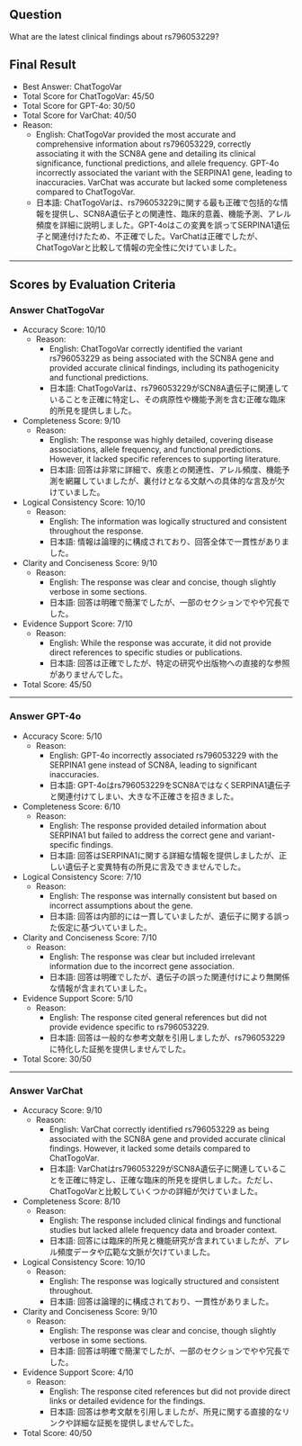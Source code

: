 ## Question

What are the latest clinical findings about rs796053229?

## Final Result

- Best Answer: ChatTogoVar
- Total Score for ChatTogoVar: 45/50
- Total Score for GPT-4o: 30/50
- Total Score for VarChat: 40/50
- Reason:
  - English: ChatTogoVar provided the most accurate and comprehensive information about rs796053229, correctly associating it with the SCN8A gene and detailing its clinical significance, functional predictions, and allele frequency. GPT-4o incorrectly associated the variant with the SERPINA1 gene, leading to inaccuracies. VarChat was accurate but lacked some completeness compared to ChatTogoVar.
  - 日本語: ChatTogoVarは、rs796053229に関する最も正確で包括的な情報を提供し、SCN8A遺伝子との関連性、臨床的意義、機能予測、アレル頻度を詳細に説明しました。GPT-4oはこの変異を誤ってSERPINA1遺伝子と関連付けたため、不正確でした。VarChatは正確でしたが、ChatTogoVarと比較して情報の完全性に欠けていました。

---

## Scores by Evaluation Criteria

### Answer ChatTogoVar
- Accuracy Score: 10/10
  - Reason: 
    - English: ChatTogoVar correctly identified the variant rs796053229 as being associated with the SCN8A gene and provided accurate clinical findings, including its pathogenicity and functional predictions.
    - 日本語: ChatTogoVarは、rs796053229がSCN8A遺伝子に関連していることを正確に特定し、その病原性や機能予測を含む正確な臨床的所見を提供しました。
- Completeness Score: 9/10
  - Reason: 
    - English: The response was highly detailed, covering disease associations, allele frequency, and functional predictions. However, it lacked specific references to supporting literature.
    - 日本語: 回答は非常に詳細で、疾患との関連性、アレル頻度、機能予測を網羅していましたが、裏付けとなる文献への具体的な言及が欠けていました。
- Logical Consistency Score: 10/10
  - Reason: 
    - English: The information was logically structured and consistent throughout the response.
    - 日本語: 情報は論理的に構成されており、回答全体で一貫性がありました。
- Clarity and Conciseness Score: 9/10
  - Reason: 
    - English: The response was clear and concise, though slightly verbose in some sections.
    - 日本語: 回答は明確で簡潔でしたが、一部のセクションでやや冗長でした。
- Evidence Support Score: 7/10
  - Reason: 
    - English: While the response was accurate, it did not provide direct references to specific studies or publications.
    - 日本語: 回答は正確でしたが、特定の研究や出版物への直接的な参照がありませんでした。
- Total Score: 45/50

---

### Answer GPT-4o
- Accuracy Score: 5/10
  - Reason: 
    - English: GPT-4o incorrectly associated rs796053229 with the SERPINA1 gene instead of SCN8A, leading to significant inaccuracies.
    - 日本語: GPT-4oはrs796053229をSCN8AではなくSERPINA1遺伝子と関連付けてしまい、大きな不正確さを招きました。
- Completeness Score: 6/10
  - Reason: 
    - English: The response provided detailed information about SERPINA1 but failed to address the correct gene and variant-specific findings.
    - 日本語: 回答はSERPINA1に関する詳細な情報を提供しましたが、正しい遺伝子と変異特有の所見に言及できませんでした。
- Logical Consistency Score: 7/10
  - Reason: 
    - English: The response was internally consistent but based on incorrect assumptions about the gene.
    - 日本語: 回答は内部的には一貫していましたが、遺伝子に関する誤った仮定に基づいていました。
- Clarity and Conciseness Score: 7/10
  - Reason: 
    - English: The response was clear but included irrelevant information due to the incorrect gene association.
    - 日本語: 回答は明確でしたが、遺伝子の誤った関連付けにより無関係な情報が含まれていました。
- Evidence Support Score: 5/10
  - Reason: 
    - English: The response cited general references but did not provide evidence specific to rs796053229.
    - 日本語: 回答は一般的な参考文献を引用しましたが、rs796053229に特化した証拠を提供しませんでした。
- Total Score: 30/50

---

### Answer VarChat
- Accuracy Score: 9/10
  - Reason: 
    - English: VarChat correctly identified rs796053229 as being associated with the SCN8A gene and provided accurate clinical findings. However, it lacked some details compared to ChatTogoVar.
    - 日本語: VarChatはrs796053229がSCN8A遺伝子に関連していることを正確に特定し、正確な臨床的所見を提供しました。ただし、ChatTogoVarと比較していくつかの詳細が欠けていました。
- Completeness Score: 8/10
  - Reason: 
    - English: The response included clinical findings and functional studies but lacked allele frequency data and broader context.
    - 日本語: 回答には臨床的所見と機能研究が含まれていましたが、アレル頻度データや広範な文脈が欠けていました。
- Logical Consistency Score: 10/10
  - Reason: 
    - English: The response was logically structured and consistent throughout.
    - 日本語: 回答は論理的に構成されており、一貫性がありました。
- Clarity and Conciseness Score: 9/10
  - Reason: 
    - English: The response was clear and concise, though slightly verbose in some sections.
    - 日本語: 回答は明確で簡潔でしたが、一部のセクションでやや冗長でした。
- Evidence Support Score: 4/10
  - Reason: 
    - English: The response cited references but did not provide direct links or detailed evidence for the findings.
    - 日本語: 回答は参考文献を引用しましたが、所見に関する直接的なリンクや詳細な証拠を提供しませんでした。
- Total Score: 40/50